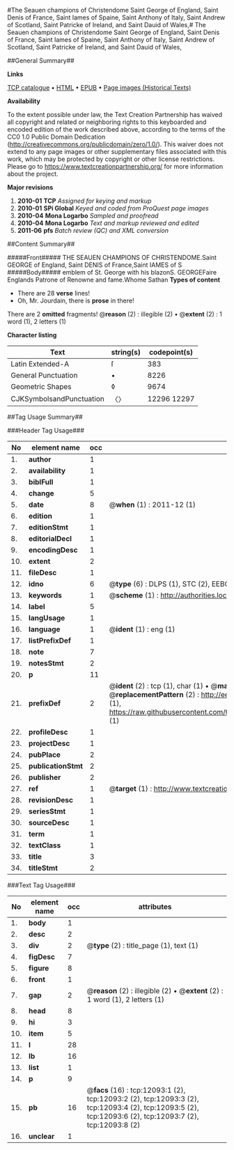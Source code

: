 #The Seauen champions of Christendome Saint George of England, Saint Denis of France, Saint Iames of Spaine, Saint Anthony of Italy, Saint Andrew of Scotland, Saint Patricke of Ireland, and Saint Dauid of Wales,#
The Seauen champions of Christendome Saint George of England, Saint Denis of France, Saint Iames of Spaine, Saint Anthony of Italy, Saint Andrew of Scotland, Saint Patricke of Ireland, and Saint Dauid of Wales,

##General Summary##

**Links**

[TCP catalogue](http://www.ota.ox.ac.uk/tcp/)  • 
[HTML](http://tei.it.ox.ac.uk/tcp/Texts-HTML/free/A18/A18387.html)  • 
[EPUB](http://tei.it.ox.ac.uk/tcp/Texts-EPUB/free/A18/A18387.epub) • 
[Page images (Historical Texts)](https://historicaltexts.jisc.ac.uk/eebo-99847083e)

**Availability**

To the extent possible under law, the Text Creation Partnership has waived all copyright and related or neighboring rights to this keyboarded and encoded edition of the work described above, according to the terms of the CC0 1.0 Public Domain Dedication (http://creativecommons.org/publicdomain/zero/1.0/). This waiver does not extend to any page images or other supplementary files associated with this work, which may be protected by copyright or other license restrictions. Please go to https://www.textcreationpartnership.org/ for more information about the project.

**Major revisions**

1. __2010-01__ __TCP__ *Assigned for keying and markup*
1. __2010-01__ __SPi Global__ *Keyed and coded from ProQuest page images*
1. __2010-04__ __Mona Logarbo__ *Sampled and proofread*
1. __2010-04__ __Mona Logarbo__ *Text and markup reviewed and edited*
1. __2011-06__ __pfs__ *Batch review (QC) and XML conversion*

##Content Summary##

#####Front#####
THE SEAUEN CHAMPIONS OF CHRISTENDOME.Saint GEORGE of England, Saint DENIS of France,Saint IAMES of S
#####Body#####
emblem of St. George with his blazonS. GEORGEFaire Englands Patrone of Renowne and fame.Whome Sathan
**Types of content**

  * There are 28 **verse** lines!
  * Oh, Mr. Jourdain, there is **prose** in there!

There are 2 **omitted** fragments! 
 @__reason__ (2) : illegible (2)  •  @__extent__ (2) : 1 word (1), 2 letters (1)

**Character listing**


|Text|string(s)|codepoint(s)|
|---|---|---|
|Latin Extended-A|ſ|383|
|General Punctuation|•|8226|
|Geometric Shapes|◊|9674|
|CJKSymbolsandPunctuation|〈〉|12296 12297|

##Tag Usage Summary##

###Header Tag Usage###

|No|element name|occ|attributes|
|---|---|---|---|
|1.|__author__|1||
|2.|__availability__|1||
|3.|__biblFull__|1||
|4.|__change__|5||
|5.|__date__|8| @__when__ (1) : 2011-12 (1)|
|6.|__edition__|1||
|7.|__editionStmt__|1||
|8.|__editorialDecl__|1||
|9.|__encodingDesc__|1||
|10.|__extent__|2||
|11.|__fileDesc__|1||
|12.|__idno__|6| @__type__ (6) : DLPS (1), STC (2), EEBO-CITATION (1), PROQUEST (1), VID (1)|
|13.|__keywords__|1| @__scheme__ (1) : http://authorities.loc.gov/ (1)|
|14.|__label__|5||
|15.|__langUsage__|1||
|16.|__language__|1| @__ident__ (1) : eng (1)|
|17.|__listPrefixDef__|1||
|18.|__note__|7||
|19.|__notesStmt__|2||
|20.|__p__|11||
|21.|__prefixDef__|2| @__ident__ (2) : tcp (1), char (1)  •  @__matchPattern__ (2) : ([0-9\-]+):([0-9IVX]+) (1), (.+) (1)  •  @__replacementPattern__ (2) : http://eebo.chadwyck.com/downloadtiff?vid=$1&page=$2 (1), https://raw.githubusercontent.com/textcreationpartnership/Texts/master/tcpchars.xml#$1 (1)|
|22.|__profileDesc__|1||
|23.|__projectDesc__|1||
|24.|__pubPlace__|2||
|25.|__publicationStmt__|2||
|26.|__publisher__|2||
|27.|__ref__|1| @__target__ (1) : http://www.textcreationpartnership.org/docs/. (1)|
|28.|__revisionDesc__|1||
|29.|__seriesStmt__|1||
|30.|__sourceDesc__|1||
|31.|__term__|1||
|32.|__textClass__|1||
|33.|__title__|3||
|34.|__titleStmt__|2||


###Text Tag Usage###

|No|element name|occ|attributes|
|---|---|---|---|
|1.|__body__|1||
|2.|__desc__|2||
|3.|__div__|2| @__type__ (2) : title_page (1), text (1)|
|4.|__figDesc__|7||
|5.|__figure__|8||
|6.|__front__|1||
|7.|__gap__|2| @__reason__ (2) : illegible (2)  •  @__extent__ (2) : 1 word (1), 2 letters (1)|
|8.|__head__|8||
|9.|__hi__|3||
|10.|__item__|5||
|11.|__l__|28||
|12.|__lb__|16||
|13.|__list__|1||
|14.|__p__|9||
|15.|__pb__|16| @__facs__ (16) : tcp:12093:1 (2), tcp:12093:2 (2), tcp:12093:3 (2), tcp:12093:4 (2), tcp:12093:5 (2), tcp:12093:6 (2), tcp:12093:7 (2), tcp:12093:8 (2)|
|16.|__unclear__|1||
